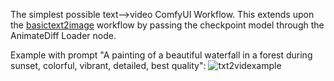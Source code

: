 The simplest possible text-->video ComfyUI Workflow. This extends upon the [basictext2image](./text2image/README.md) workflow by passing the checkpoint model through the AnimateDiff Loader node.

Example with prompt "A painting of a beautiful waterfall in a forest during sunset, colorful, vibrant, detailed, best quality":
![txt2videxample](https://github.com/PrestonGoren/ComfyUIWorkflows/assets/80135054/c7a93016-fccd-4b9b-a2ae-a58e3e806ec0)
